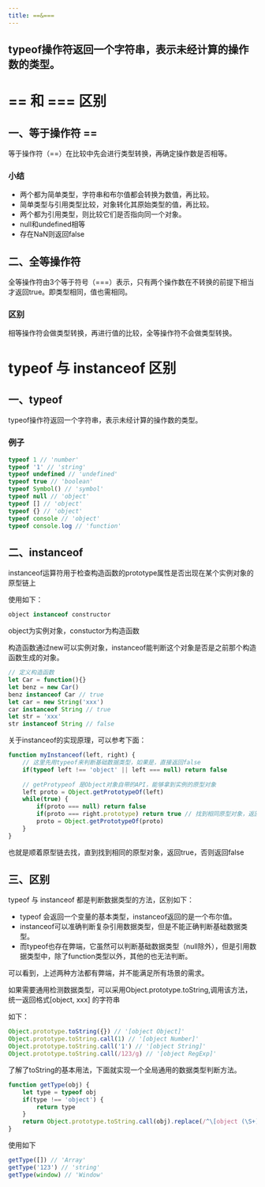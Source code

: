```yaml
---
title: ==&===
---
```

typeof操作符返回一个字符串，表示未经计算的操作数的类型。
---
# == 和 === 区别

## 一、等于操作符 ==

等于操作符（==）在比较中先会进行类型转换，再确定操作数是否相等。

### 小结

- 两个都为简单类型，字符串和布尔值都会转换为数值，再比较。
- 简单类型与引用类型比较，对象转化其原始类型的值，再比较。
- 两个都为引用类型，则比较它们是否指向同一个对象。
- null和undefined相等
- 存在NaN则返回false

## 二、全等操作符

全等操作符由3个等于符号（===）表示，只有两个操作数在不转换的前提下相当才返回true。即类型相同，值也需相同。

### 区别

相等操作符会做类型转换，再进行值的比较，全等操作符不会做类型转换。



# typeof 与 instanceof 区别

## 一、typeof

typeof操作符返回一个字符串，表示未经计算的操作数的类型。

### 例子

```JavaScript
typeof 1 // 'number'
typeof '1' // 'string'
typeof undefined // 'undefined'
typeof true // 'boolean'
typeof Symbol() // 'symbol'
typeof null // 'object'
typeof [] // 'object'
typeof {} // 'object'
typeof console // 'object'
typeof console.log // 'function'
```

## 二、instanceof

instanceof运算符用于检查构造函数的prototype属性是否出现在某个实例对象的原型链上

使用如下：

```javascript
object instanceof constructor
```

object为实例对象，constuctor为构造函数

构造函数通过new可以实例对象，instanceof能判断这个对象是否是之前那个构造函数生成的对象。

```javascript
// 定义构造函数
let Car = function(){}
let benz = new Car()
benz instanceof Car // true
let car = new String('xxx')
car instanceof String // true
let str = 'xxx'
str instanceof String // false
```

关于instanceof的实现原理，可以参考下面：

```javascript
function myInstanceof(left, right) {
    // 这里先用typeof来判断基础数据类型，如果是，直接返回false
    if(typeof left !== 'object' || left === null) return false
    
    // getProtypeof 是Object对象自带的API，能够拿到实例的原型对象
    left proto = Object.getPrototypeOf(left)
    while(true) {
        if(proto === null) return false
        if(proto === right.prototype) return true // 找到相同原型对象，返回true
        proto = Object.getPrototypeOf(proto)
    }
}
```

也就是顺着原型链去找，直到找到相同的原型对象，返回true，否则返回false

## 三、区别

typeof 与 instanceof 都是判断数据类型的方法，区别如下：

- typeof 会返回一个变量的基本类型，instanceof返回的是一个布尔值。
- instanceof可以准确判断复杂引用数据类型，但是不能正确判断基础数据类型。
- 而typeof也存在弊端，它虽然可以判断基础数据类型（null除外），但是引用数据类型中，除了function类型以外，其他的也无法判断。

可以看到，上述两种方法都有弊端，并不能满足所有场景的需求。

如果需要通用检测数据类型，可以采用Object.prototype.toString,调用该方法，统一返回格式[object, xxx] 的字符串

如下：

```javascript
Object.prototype.toString({}) // '[object Object]'
Object.prototype.toString.call(1) // '[object Number]'
Object.prototype.toString.call('1') // '[object String]'
Object.prototype.toString.call(/123/g) // '[object RegExp]'
```

了解了toString的基本用法，下面就实现一个全局通用的数据类型判断方法。

```javascript
function getType(obj) {
    let type = typeof obj
    if(type !== 'object') {
        return type
    }
    return Object.prototype.toString.call(obj).replace(/^\[object (\S+)\]$/,'$1')
}
```

使用如下

```javascript
getType([]) // 'Array'
getType('123') // 'string'
getType(window) // 'Window'
```



